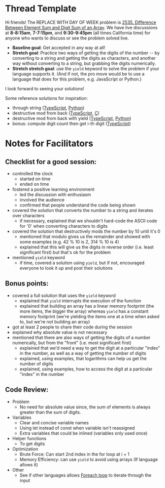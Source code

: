 # Thread Template

Hi friends! The REPLACE WITH DAY OF WEEK problem is [2535. Difference Between Element Sum and Digit Sum of an Array](https://leetcode.com/problems/difference-between-element-sum-and-digit-sum-of-an-array/). We have live discussions at **8-8:15am**, **7-7:15pm**, and **9:30-9:45pm** (all times California time) for anyone who wants to discuss or see the problem solved live.

* **Baseline goal**: Get accepted in any way at all!
* **Stretch goal**: Practice two ways of getting the digits of the number -- by converting to a string and getting the digits as characters, and another way without converting to a string, but grabbing the digits numerically.
* **Stretch stretch goal**:  use the `yield` keyword to solve the problem if your language supports it. (And if not, the pro move would be to use a language that does for this problem, e.g. JavaScript or Python.)

I look forward to seeing your solutions! 

Some reference solutions for inspiration:
* through string ([TypeScript](https://leetcode.com/problems/difference-between-element-sum-and-digit-sum-of-an-array/submissions/1047023386/), [Python](https://leetcode.com/problems/difference-between-element-sum-and-digit-sum-of-an-array/submissions/1047025849/))
* destructive mod from back ([TypeScript](https://leetcode.com/problems/difference-between-element-sum-and-digit-sum-of-an-array/submissions/1047023068/), [C](https://leetcode.com/problems/difference-between-element-sum-and-digit-sum-of-an-array/submissions/1047028555/))
* destructive mod from back with yield ([TypeScript](https://leetcode.com/problems/difference-between-element-sum-and-digit-sum-of-an-array/submissions/1047023068/), [Python](https://leetcode.com/problems/difference-between-element-sum-and-digit-sum-of-an-array/submissions/1047026040/))
* bonus: compute digit count then get i-th digit ([TypeScript](https://leetcode.com/problems/difference-between-element-sum-and-digit-sum-of-an-array/submissions/1047969100/))

# Notes for Facilitators

## Checklist for a good session:

* controlled the clock
  * started on time
  * ended on time
* fostered a positive learning environment
  * led the discussion with enthusiasm
  * involved the audience
  * confirmed that people understand the code being shown
* covered the solution that converts the number to a string and iterates over characters
  * if necessary, explained that we shouldn't hard-code the ASCII code for '0' when converting characters to digits
* covered the solution that destructively mods the number by 10 until it's 0
  * mentioned that modulo gives us the remainder and showed with some examples (e.g. 42 % 10 is 2, 314 % 10 is 4)
  * explained that this will give us the digits in reverse order (i.e. least significant first) but that's ok for the problem
* mentioned `yield` keyword
  * if time, covered a solution using `yield`, but if not, encouraged everyone to look it up and post their solutions

## Bonus points:

* covered a full solution that uses the `yield` keyword
  * explained that `yield` interrupts the execution of the function
  * explained that building an array has a linear memory footprint (the more items, the bigger the array) whereas `yield` has a constant memory footprint (we're yielding the items one at a time when asked to, but we're not building an array)
* got at least 2 people to share their code during the session
* explained why absolute value is not necessary
* mentioned that there are also ways of getting the digits of a number numerically, but from the "front" (i.e. most significant first)
  * explained that we'd need a way to get the digit at a particular "index" in the number, as well as a way of getting the number of digits
  * explained, using examples, that logarithms can help us get the number of digits
  * explained, using examples, how to access the digit at a particular "index" in the number

## Code Review:

* Problem
  * No need for absolute value since, the sum of elements is always greater than the sum of digits.
* Variables
  * Clear and concise variable names
  * Using let instead of const when variable isn't reassigned
  * Extra variables that could be inlined (variables only used once)  
* Helper functions
  * To get digits
* Optimization
  * Brute Force: Can start 2nd index in the for loop at i + 1
  * Memory Efficiency: can use `yield` to avoid using arrays (If language allows it)
* Other
  * See if other languages allows [Foreach loop](https://en.wikipedia.org/wiki/Foreach_loop) to iterate through the input
 
 
